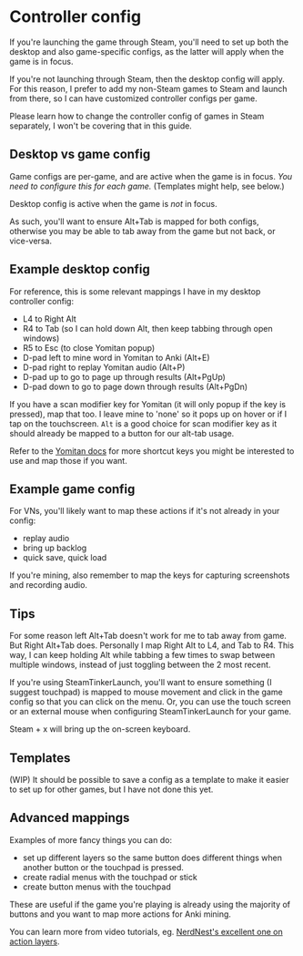 # Controller config

If you're launching the game through Steam, you'll need to set up both the desktop and also game-specific configs, as the latter will apply when the game is in focus.

If you're not launching through Steam, then the desktop config will apply. For this reason, I prefer to add my non-Steam games to Steam and launch from there, so I can have customized controller configs per game.

Please learn how to change the controller config of games in Steam separately, I won't be covering that in this guide.

## Desktop vs game config

Game configs are per-game, and are active when the game is in focus. *You need to configure this for each game.* (Templates might help, see below.)

Desktop config is active when the game is *not* in focus.

As such, you'll want to ensure Alt+Tab is mapped for both configs, otherwise you may be able to tab away from the game but not back, or vice-versa.

## Example desktop config

For reference, this is some relevant mappings I have in my desktop controller config:

- L4 to Right Alt
- R4 to Tab  (so I can hold down Alt, then keep tabbing through open windows)
- R5 to Esc (to close Yomitan popup)
- D-pad left to mine word in Yomitan to Anki (Alt+E)
- D-pad right to replay Yomitan audio (Alt+P)
- D-pad up to go to page up through results (Alt+PgUp)
- D-pad down to go to page down through results (Alt+PgDn)

If you have a scan modifier key for Yomitan (it will only popup if the key is pressed), map that too. I leave mine to 'none' so it pops up on hover or if I tap on the touchscreen. `Alt` is a good choice for scan modifier key as it should already be mapped to a button for our alt-tab usage.

Refer to the [Yomitan docs](https://github.com/themoeway/yomitan/blob/master/docs/keyboard-shortcuts.md) for more shortcut keys you might be interested to use and map those if you want.

## Example game config

For VNs, you'll likely want to map these actions if it's not already in your config:

- replay audio
- bring up backlog
- quick save, quick load

If you're mining, also remember to map the keys for capturing screenshots and recording audio.

## Tips

For some reason left Alt+Tab doesn't work for me to tab away from game. But Right Alt+Tab does.
Personally I map Right Alt to L4, and Tab to R4. This way, I can keep holding Alt while tabbing a few times to swap between multiple windows, instead of just toggling between the 2 most recent.

If you're using SteamTinkerLaunch, you'll want to ensure something (I suggest touchpad) is mapped to mouse movement and click in the game config so that you can click on the menu. Or, you can use the touch screen or an external mouse when configuring SteamTinkerLaunch for your game.

Steam + x will bring up the on-screen keyboard.

## Templates

(WIP) It should be possible to save a config as a template to make it easier to set up for other games, but I have not done this yet.

## Advanced mappings

Examples of more fancy things you can do:

- set up different layers so the same button does different things when another button or the touchpad is pressed.
- create radial menus with the touchpad or stick
- create button menus with the touchpad

These are useful if the game you're playing is already using the majority of buttons and you want to map more actions for Anki mining.

You can learn more from video tutorials, eg. [NerdNest's excellent one on action layers](https://youtu.be/nEh79r93vYY).
